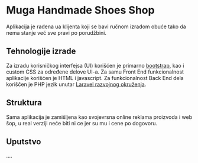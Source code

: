 # Muga Handmade Shoes Shop

Aplikacija je rađena ua klijenta koji se bavi ručnom izradom obuće tako da nema stanje već sve pravi po porudžbini.

## Tehnologije izrade

Za izradu korisničkog interfejsa (UI) korišćen je primarno [bootstrap](https://getbootstrap.com/), kao i custom CSS za određene delove UI-a. Za samu Front End funkcionalnost aplikacije korišćen je HTML i javascript. Za funkcionalnost Back End dela koriščen je PHP jezik unutar [Laravel razvojnog okruženja](https://laravel.com/).

## Struktura

Sama aplikacija je zamišljena kao svojevrsna online reklama proizvoda i web šop, u real verziji neće biti ni ce jer su mu i cene po dogovoru.

## Uputstvo

....
